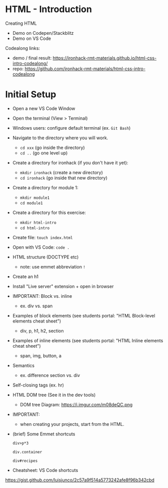 
# HTML - Introduction

<!-- 

Note: very brief (mention just the basics)

-->


Creating HTML
  - Demo on Codepen/Stackblitz
  - Demo on VS Code


Codealong links:
- demo / final result: https://ironhack-rmt-materials.github.io/html-css-intro-codealong/
- repo: https://github.com/ironhack-rmt-materials/html-css-intro-codealong



# Initial Setup

  <!-- @LT: can share the steps below with students -->

  - Open a new VS Code Window

  - Open the terminal (View > Terminal)

  - Windows users: configure default terminal (ex. `Git Bash`)

  - Navigate to the directory where you will work.
    - `cd xxx` (go inside the directory)
    - `cd ..` (go one level up)

  - Create a directory for ironhack (if you don't have it yet): 
    - `mkdir ironhack` (create a new directory)
    - `cd ironhack` (go inside that new directory)

  - Create a directory for module 1:
    - `mkdir module1`
    - `cd module1`

  - Create a directory for this exercise:
    - `mkdir html-intro`
    - `cd html-intro`

  - Create file: `touch index.html`

  - Open with VS Code: `code .`


<!--

@todo:
- create cheatsheet Unix commands
- some examples: see prework

-->


- HTML structure (DOCTYPE etc)
  - note: use emmet abbreviation `!`
- Create an h1
- Install "Live server" extension + open in browser
- IMPORTANT: Block vs. inline
  - ex. div vs. span
- Examples of block elements (see students portal: "HTML Block-level elements cheat sheet")
  - div, p, h1, h2, section
- Examples of inline elements (see students portal: "HTML Inline elements cheat sheet") 
  - span, img, button, a
- Semantics 
  - ex. difference section vs. div
- Self-closing tags (ex. hr)
- HTML DOM tree (See it in the dev tools)
  - DOM tree Diagram: https://i.imgur.com/m08deQC.png


- IMPORTANT:
  - when creating your projects, start from the HTML.


- (brief) Some Emmet shortcuts

  ```
  div>p*3

  div.container

  div#recipes
  ```


- Cheatsheet: VS Code shortcuts

https://gist.github.com/luisjunco/2c57a9f514a5773242afe8f96b342cbd

